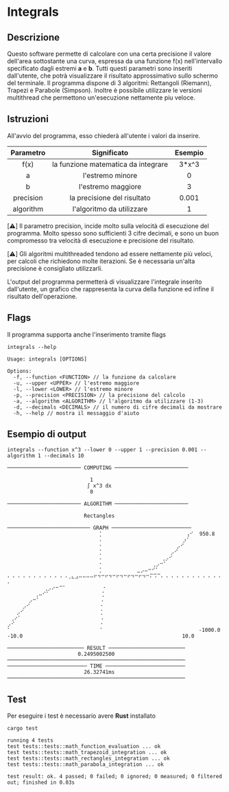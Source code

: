 # Integrals

## Descrizione
Questo software permette di calcolare con una certa precisione il valore dell'area sottostante una curva, espressa da una funzione f(x) nell'intervallo specificato dagli estremi <strong>a</strong> e <strong>b</strong>. Tutti questi parametri sono inseriti dall'utente, che potrà visualizzare il risultato approssimativo sullo schermo del terminale. Il programma dispone di 3 algoritmi: Rettangoli (Riemann), Trapezi e Parabole (Simpson). Inoltre è possibile utilizzare le versioni multithread che permettono un'esecuzione nettamente piu veloce.

## Istruzioni
All'avvio del programma, esso chiederà all'utente i valori da inserire.

| Parametro |     Significato    | Esempio
|:---------:|:------------------:|:--------:|
| f(x)      | la funzione matematica da integrare | 3*x^3
| a         | l'estremo minore                    | 0
| b         | l'estremo maggiore                  | 3
| precision | la precisione del risultato         | 0.001
| algorithm | l'algoritmo da utilizzare           | 1

[⚠️] Il parametro precision, incide molto sulla velocità di esecuzione del programma. Molto spesso sono sufficienti 3 cifre decimali, e sono un buon compromesso tra velocità di esecuzione e precisione del risultato.

[⚠️] Gli algoritmi multithreaded tendono ad essere nettamente più veloci, per calcoli che richiedono molte iterazioni. Se è necessaria un'alta precisione è consigliato utilizzarli.

L'output del programma permetterà di visualizzare l'integrale inserito dall'utente, un grafico che rappresenta la curva della funzione ed infine il risultato dell'operazione.

## Flags
Il programma supporta anche l'inserimento tramite flags

`integrals --help`

```
Usage: integrals [OPTIONS]

Options:
  -f, --function <FUNCTION> // la funzione da calcolare
  -u, --upper <UPPER> // l'estremo maggiore
  -l, --lower <LOWER> // l'estremo minore    
  -p, --precision <PRECISION> // la precisione del calcolo
  -a, --algorithm <ALGORITHM> // l'algoritmo da utilizzare (1-3)
  -d, --decimals <DECIMALS> // il numero di cifre decimali da mostrare
  -h, --help // mostra il messaggio d'aiuto
```

## Esempio di output
`integrals --function x^3 --lower 0 --upper 1 --precision 0.001 --algorithm 1 --decimals 10`

```
──────────────────────── COMPUTING ────────────────────────

                           1                            
                          ∫ x^3 dx                          
                           0                            

──────────────────────── ALGORITHM ────────────────────────

                         Rectangles                         

─────────────────────────── GRAPH ──────────────────────────
                              ⡁                           ⢠⠊  950.8
                              ⠄                          ⡰⠁  
                              ⠂                        ⡠⠊    
                              ⡁                      ⡠⠊      
                              ⠄                   ⢀⡠⠊        
                              ⠂                ⢀⡠⠒⠁          
                              ⡁           ⣀⡠⠤⠒⠊⠁             
⠄⠠ ⠄⠠ ⠄⠠ ⠄⠠ ⠄⠠ ⠄⠠⢀⣄⣠⠤⠤⠤⠤⠖⠲⠒⠖⠲⠒⠖⠲⠒⠖⠲⠒⠖⠲⠒⠍⠩⠉⠄⠠ ⠄⠠ ⠄⠠ ⠄⠠ ⠄⠠ ⠄⠠ ⠄
            ⢀⡠⠔⠒⠉⠁            ⠂                              
         ⢀⠤⠊⠁                 ⡁                              
       ⡠⠒⠁                    ⠄                              
     ⡠⠊                       ⠂                              
   ⡠⠊                         ⡁                              
 ⢀⠔⠁                          ⠄                              
⡠⠊                            ⠂                              
⠁                             ⠁                               -1000.0
-10.0                                                    10.0

───────────────────────── RESULT ─────────────────────────
                       0.2495002500                       
──────────────────────────────────────────────────────────
────────────────────────── TIME ──────────────────────────
                         26.32741ms                         
──────────────────────────────────────────────────────────

```

## Test
Per eseguire i test è necessario avere <strong>Rust</strong> installato

```
cargo test
```

```
running 4 tests
test tests::tests::math_function_evaluation ... ok
test tests::tests::math_trapezoid_integration ... ok
test tests::tests::math_rectangles_integration ... ok
test tests::tests::math_parabola_integration ... ok

test result: ok. 4 passed; 0 failed; 0 ignored; 0 measured; 0 filtered out; finished in 0.03s
```